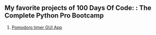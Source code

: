 ## My favorite projects of 100 Days Of Code: : The Complete Python Pro Bootcamp

1. [Pomodoro timer GUI App](Pomodoro_timer/README.md)
